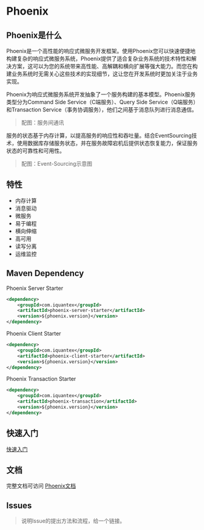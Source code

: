 # Phoenix

## Phoenix是什么

Phoenix是一个高性能的响应式微服务开发框架。使用Phoenix您可以快速便捷地构建复杂的响应式微服务系统，Phoenix提供了适合复杂业务系统的技术特性和解决方案，这可以为您的系统带来高性能、高解耦和横向扩展等强大能力。而您在构建业务系统时无需关心这些技术的实现细节，这让您在开发系统时更加关注于业务实现。

Phoenix为响应式微服务系统开发抽象了一个服务构建的基本模型。Phoenix服务类型分为Command Side Service（C端服务）、Query Side Service（Q端服务）和Transaction Service（事务协调服务），他们之间基于消息队列进行消息通信。

> 配图：服务间通讯

服务的状态基于内存计算，以提高服务的响应性和吞吐量。结合EventSourcing技术，使用数据库存储服务状态，并在服务故障宕机后提供状态恢复能力，保证服务状态的可靠性和可用性。

> 配图：Event-Sourcing示意图

## 特性

* 内存计算
* 消息驱动
* 微服务
* 易于编程
* 横向伸缩
* 高可用
* 读写分离
* 运维监控

## Maven Dependency

Phoenix Server Starter

```xml
<dependency>
    <groupId>com.iquantex</groupId>
    <artifactId>phoenix-server-starter</artifactId>
    <version>${phoenix.version}</version>
</dependency>
```

Phoenix Client Starter

```xml
<dependency>
    <groupId>com.iquantex</groupId>
    <artifactId>phoenix-client-starter</artifactId>
    <version>${phoenix.version}</version>
</dependency>
```

Phoenix Transaction Starter

```xml
<dependency>
    <groupId>com.iquantex</groupId>
    <artifactId>phoenix-transaction</artifactId>
    <version>${phoenix.version}</version>
</dependency>
```

## 快速入门

[快速入门](./docs/phoenix-2.x/01-phoenix/02-quick-start.md)

## 文档

完整文档可访问 [Phoenix文档](文档链接)

## Issues

> 说明Issue的提出方法和流程，给一个链接。
